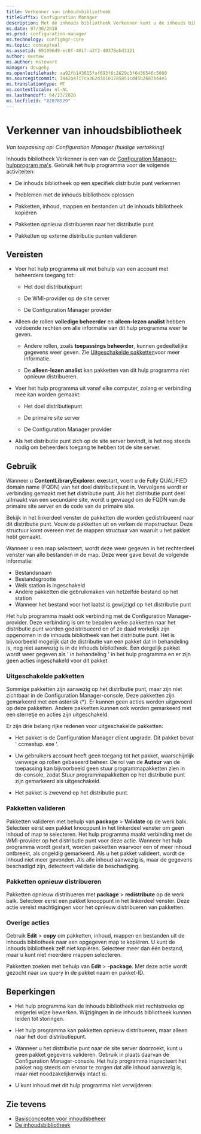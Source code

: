 ```yaml
---
title: Verkenner van inhoudsbibliotheek
titleSuffix: Configuration Manager
description: Met de inhouds bibliotheek Verkenner kunt u de inhouds bibliotheek op een Configuration Manager distributie punt bekijken en problemen oplossen.
ms.date: 07/30/2018
ms.prod: configuration-manager
ms.technology: configmgr-core
ms.topic: conceptual
ms.assetid: 691896d9-ec0f-461f-a3f2-40378ebd3121
author: mestew
ms.author: mstewart
manager: dougeby
ms.openlocfilehash: aa92fb143815faf693f6c2629c3f6436546c5080
ms.sourcegitcommit: 1442a4717ca362d38101785851cd45b2687b64e5
ms.translationtype: MT
ms.contentlocale: nl-NL
ms.lasthandoff: 04/23/2020
ms.locfileid: "82078529"
---
```

# <a name="content-library-explorer"></a>Verkenner van inhoudsbibliotheek

*Van toepassing op: Configuration Manager (huidige vertakking)*

Inhouds bibliotheek Verkenner is een van de [Configuration Manager-hulpprogram ma's](tools.md). Gebruik het hulp programma voor de volgende activiteiten:  

- De inhouds bibliotheek op een specifiek distributie punt verkennen  

- Problemen met de inhouds bibliotheek oplossen  

- Pakketten, inhoud, mappen en bestanden uit de inhouds bibliotheek kopiëren  

- Pakketten opnieuw distribueren naar het distributie punt  

- Pakketten op externe distributie punten valideren  



## <a name="requirements"></a>Vereisten

- Voer het hulp programma uit met behulp van een account met beheerders toegang tot:  

    - Het doel distributiepunt  

    - De WMI-provider op de site server  

    - De Configuration Manager provider  

- Alleen de rollen **volledige beheerder** en **alleen-lezen analist** hebben voldoende rechten om alle informatie van dit hulp programma weer te geven.  

    - Andere rollen, zoals **toepassings beheerder**, kunnen gedeeltelijke gegevens weer geven. Zie [Uitgeschakelde pakketten](#bkmk_disabled-packages)voor meer informatie.  

    - De **alleen-lezen analist** kan pakketten van dit hulp programma niet opnieuw distribueren.  

- Voer het hulp programma uit vanaf elke computer, zolang er verbinding mee kan worden gemaakt:  

    - Het doel distributiepunt  

    - De primaire site server  

    - De Configuration Manager provider  

- Als het distributie punt zich op de site server bevindt, is het nog steeds nodig om beheerders toegang te hebben tot de site server.  



## <a name="usage"></a>Gebruik 

Wanneer u **ContentLibraryExplorer. exe**start, voert u de Fully QUALIFIED domain name (FQDN) van het doel distributiepunt in. Vervolgens wordt er verbinding gemaakt met het distributie punt. Als het distributie punt deel uitmaakt van een secundaire site, wordt u gevraagd om de FQDN van de primaire site server en de code van de primaire site.

Bekijk in het linkerdeel venster de pakketten die worden gedistribueerd naar dit distributie punt. Vouw de pakketten uit en verken de mapstructuur. Deze structuur komt overeen met de mappen structuur van waaruit u het pakket hebt gemaakt.

Wanneer u een map selecteert, wordt deze weer gegeven in het rechterdeel venster van alle bestanden in de map. Deze weer gave bevat de volgende informatie: 
- Bestandsnaam
- Bestandsgrootte
- Welk station is ingeschakeld
- Andere pakketten die gebruikmaken van hetzelfde bestand op het station
- Wanneer het bestand voor het laatst is gewijzigd op het distributie punt

Het hulp programma maakt ook verbinding met de Configuration Manager-provider. Deze verbinding is om te bepalen welke pakketten naar het distributie punt worden gedistribueerd en of ze daad werkelijk zijn opgenomen in de inhouds bibliotheek van het distributie punt. Het is bijvoorbeeld mogelijk dat de distributie van een pakket dat in behandeling is, nog niet aanwezig is in de inhouds bibliotheek. Een dergelijk pakket wordt weer gegeven als ' in behandeling ' in het hulp programma en er zijn geen acties ingeschakeld voor dit pakket.


### <a name="disabled-packages"></a><a name="bkmk_disabled-packages"></a>Uitgeschakelde pakketten

Sommige pakketten zijn aanwezig op het distributie punt, maar zijn niet zichtbaar in de Configuration Manager-console. Deze pakketten zijn gemarkeerd met een asterisk (\*). Er kunnen geen acties worden uitgevoerd op deze pakketten. Andere pakketten kunnen ook worden gemarkeerd met een sterretje en acties zijn uitgeschakeld. 

Er zijn drie belang rijke redenen voor uitgeschakelde pakketten:  

- Het pakket is de Configuration Manager client upgrade. Dit pakket bevat ' ccmsetup. exe '.  

- Uw gebruikers account heeft geen toegang tot het pakket, waarschijnlijk vanwege op rollen gebaseerd beheer. De rol van de **Auteur** van de toepassing kan bijvoorbeeld geen stuur programmapakketten zien in de-console, zodat Stuur programmapakketten op het distributie punt zijn gemarkeerd als uitgeschakeld.  

- Het pakket is zwevend op het distributie punt.  


### <a name="validate-packages"></a>Pakketten valideren

Pakketten valideren met behulp van **package** > **Validate** op de werk balk. Selecteer eerst een pakket knooppunt in het linkerdeel venster om geen inhoud of map te selecteren. Het hulp programma maakt verbinding met de WMI-provider op het distributie punt voor deze actie. Wanneer het hulp programma wordt gestart, worden pakketten waarvoor een of meer inhoud ontbreekt, als ongeldig gemarkeerd. Als u het pakket valideert, wordt de inhoud niet meer gevonden. Als alle inhoud aanwezig is, maar de gegevens beschadigd zijn, detecteert validatie de beschadiging.


### <a name="redistribute-packages"></a>Pakketten opnieuw distribueren

Pakketten opnieuw distribueren met **package** > **redistribute** op de werk balk. Selecteer eerst een pakket knooppunt in het linkerdeel venster. Deze actie vereist machtigingen voor het opnieuw distribueren van pakketten.


### <a name="other-actions"></a>Overige acties

Gebruik **Edit** > **copy** om pakketten, inhoud, mappen en bestanden uit de inhouds bibliotheek naar een opgegeven map te kopiëren. U kunt de inhouds bibliotheek zelf niet kopiëren. Selecteer meer dan één bestand, maar u kunt niet meerdere mappen selecteren.

Pakketten zoeken met behulp van **Edit** > -**package**. Met deze actie wordt gezocht naar uw query in de pakket naam en pakket-ID.



## <a name="limitations"></a>Beperkingen

- Het hulp programma kan de inhouds bibliotheek niet rechtstreeks op enigerlei wijze bewerken. Wijzigingen in de inhouds bibliotheek kunnen leiden tot storingen.  

- Het hulp programma kan pakketten opnieuw distribueren, maar alleen naar het doel distributiepunt.  

- Wanneer u het distributie punt naar de site server doorzoekt, kunt u geen pakket gegevens valideren. Gebruik in plaats daarvan de Configuration Manager-console. Het hulp programma inspecteert het pakket nog steeds om ervoor te zorgen dat alle inhoud aanwezig is, maar niet noodzakelijkerwijs intact is.  

- U kunt inhoud met dit hulp programma niet verwijderen.



## <a name="see-also"></a>Zie tevens

- [Basisconcepten voor inhoudsbeheer](../plan-design/hierarchy/fundamental-concepts-for-content-management.md)
- [De inhoudsbibliotheek](../plan-design/hierarchy/the-content-library.md)
